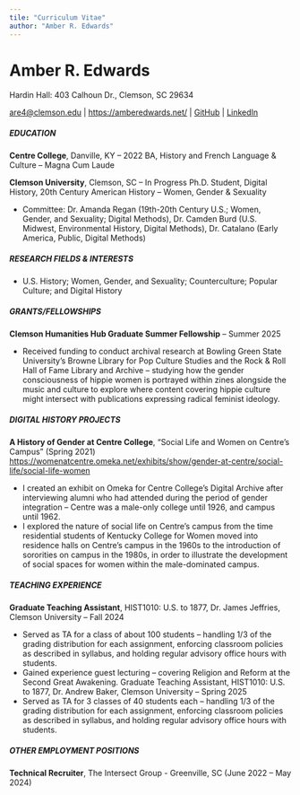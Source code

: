 ```yaml
---
tile: "Curriculum Vitae"
author: "Amber R. Edwards"
---
```

# Amber R. Edwards
Hardin Hall: 403 Calhoun Dr., Clemson, SC 29634 

are4@clemson.edu | https://amberedwards.net/ | [GitHub](https://github.com/amber-r-edwards) | [LinkedIn](https://www.linkedin.com/in/amber-edwards-82135b231/)

##### EDUCATION
**Centre College**, Danville, KY – 2022
BA, History and French Language & Culture – Magna Cum Laude

**Clemson University**, Clemson, SC – In Progress
Ph.D. Student, Digital History, 20th Century American History – Women, Gender & Sexuality
- Committee: Dr. Amanda Regan (19th-20th Century U.S.; Women, Gender, and Sexuality; Digital Methods), Dr. Camden Burd (U.S. Midwest, Environmental History, Digital Methods), Dr. Catalano (Early America, Public, Digital Methods)


##### RESEARCH FIELDS & INTERESTS
- U.S. History; Women, Gender, and Sexuality; Counterculture; Popular Culture; and Digital History


##### GRANTS/FELLOWSHIPS
**Clemson Humanities Hub Graduate Summer Fellowship** – Summer 2025
- Received funding to conduct archival research at Bowling Green State University’s Browne Library for Pop Culture Studies and the Rock & Roll Hall of Fame Library and Archive – studying how the gender consciousness of hippie women is portrayed within zines alongside the music and culture to explore where content covering hippie culture might intersect with publications expressing radical feminist ideology.


##### DIGITAL HISTORY PROJECTS
**A History of Gender at Centre College**, “Social Life and Women on Centre’s Campus” (Spring 2021) https://womenatcentre.omeka.net/exhibits/show/gender-at-centre/social-life/social-life-women 
- I created an exhibit on Omeka for Centre College’s Digital Archive after interviewing alumni who had attended during the period of gender integration – Centre was a male-only college until 1926, and campus until 1962.
- I explored the nature of social life on Centre’s campus from the time residential students of Kentucky College for Women moved into residence halls on Centre’s campus in the 1960s to the introduction of sororities on campus in the 1980s, in order to illustrate the development of social spaces for women within the male-dominated campus.


##### TEACHING EXPERIENCE
**Graduate Teaching Assistant**, HIST1010: U.S. to 1877, Dr. James Jeffries, Clemson University – Fall 2024
- Served as TA for a class of about 100 students – handling 1/3 of the grading distribution for each assignment, enforcing classroom policies as described in syllabus, and holding regular advisory office hours with students.
- Gained experience guest lecturing – covering Religion and Reform at the Second Great Awakening.
Graduate Teaching Assistant, HIST1010: U.S. to 1877, Dr. Andrew Baker, Clemson University – Spring 2025
- Served as TA for 3 classes of 40 students each – handling 1/3 of the grading distribution for each assignment, enforcing classroom policies as described in syllabus, and holding regular advisory office hours with students.


##### OTHER EMPLOYMENT POSITIONS
**Technical Recruiter**, The Intersect Group - Greenville, SC (June 2022 – May 2024)
